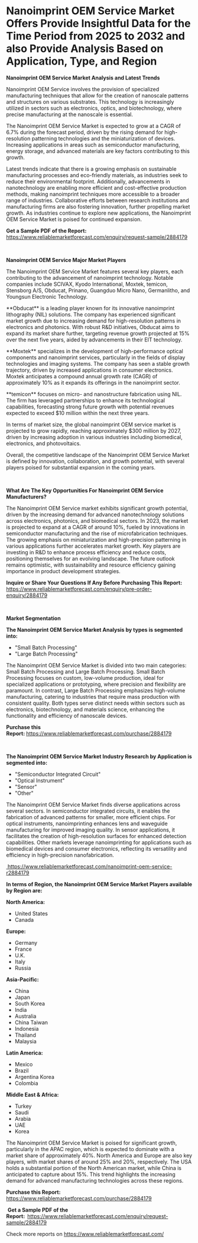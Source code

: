 <p><h1>Nanoimprint OEM Service Market Offers Provide Insightful Data for the Time Period from 2025 to 2032 and also Provide Analysis Based on Application, Type, and Region</h1></p><p><strong>Nanoimprint OEM Service Market Analysis and Latest Trends</strong></p>
<p><p>Nanoimprint OEM Service involves the provision of specialized manufacturing techniques that allow for the creation of nanoscale patterns and structures on various substrates. This technology is increasingly utilized in sectors such as electronics, optics, and biotechnology, where precise manufacturing at the nanoscale is essential.</p><p>The Nanoimprint OEM Service Market is expected to grow at a CAGR of 6.7% during the forecast period, driven by the rising demand for high-resolution patterning technologies and the miniaturization of devices. Increasing applications in areas such as semiconductor manufacturing, energy storage, and advanced materials are key factors contributing to this growth. </p><p>Latest trends indicate that there is a growing emphasis on sustainable manufacturing processes and eco-friendly materials, as industries seek to reduce their environmental footprint. Additionally, advancements in nanotechnology are enabling more efficient and cost-effective production methods, making nanoimprint techniques more accessible to a broader range of industries. Collaborative efforts between research institutions and manufacturing firms are also fostering innovation, further propelling market growth. As industries continue to explore new applications, the Nanoimprint OEM Service Market is poised for continued expansion.</p></p>
<p><strong>Get a Sample PDF of the Report:&nbsp;</strong> <a href="https://www.reliablemarketforecast.com/enquiry/request-sample/2884179?utm_campaign=3275&utm_medium=2&utm_source=Github&utm_content=ia&utm_term=13032025&utm_id=nanoimprint-oem-service">https://www.reliablemarketforecast.com/enquiry/request-sample/2884179</a></p>
<p>&nbsp;</p>
<p><strong>Nanoimprint OEM Service Major Market Players</strong></p>
<p><p>The Nanoimprint OEM Service Market features several key players, each contributing to the advancement of nanoimprint technology. Notable companies include SCIVAX, Kyodo International, Moxtek, temicon, Stensborg A/S, Obducat, Prinano, Guangduo Micro Nano, Germanlitho, and Youngsun Electronic Technology.</p><p>**Obducat** is a leading player known for its innovative nanoimprint lithography (NIL) solutions. The company has experienced significant market growth due to increasing demand for high-resolution patterns in electronics and photonics. With robust R&D initiatives, Obducat aims to expand its market share further, targeting revenue growth projected at 15% over the next five years, aided by advancements in their EIT technology.</p><p>**Moxtek** specializes in the development of high-performance optical components and nanoimprint services, particularly in the fields of display technologies and imaging systems. The company has seen a stable growth trajectory, driven by increased applications in consumer electronics. Moxtek anticipates a compound annual growth rate (CAGR) of approximately 10% as it expands its offerings in the nanoimprint sector.</p><p>**temicon** focuses on micro- and nanostructure fabrication using NIL. The firm has leveraged partnerships to enhance its technological capabilities, forecasting strong future growth with potential revenues expected to exceed $10 million within the next three years.</p><p>In terms of market size, the global nanoimprint OEM service market is projected to grow rapidly, reaching approximately $300 million by 2027, driven by increasing adoption in various industries including biomedical, electronics, and photovoltaics.</p><p>Overall, the competitive landscape of the Nanoimprint OEM Service Market is defined by innovation, collaboration, and growth potential, with several players poised for substantial expansion in the coming years.</p></p>
<p>&nbsp;</p>
<p><strong>What Are The Key Opportunities For Nanoimprint OEM Service Manufacturers?</strong></p>
<p><p>The Nanoimprint OEM Service market exhibits significant growth potential, driven by the increasing demand for advanced nanotechnology solutions across electronics, photonics, and biomedical sectors. In 2023, the market is projected to expand at a CAGR of around 10%, fueled by innovations in semiconductor manufacturing and the rise of microfabrication techniques. The growing emphasis on miniaturization and high-precision patterning in various applications further accelerates market growth. Key players are investing in R&D to enhance process efficiency and reduce costs, positioning themselves for an evolving landscape. The future outlook remains optimistic, with sustainability and resource efficiency gaining importance in product development strategies.</p></p>
<p><strong>Inquire or Share Your Questions If Any Before Purchasing This Report:</strong> <a href="https://www.reliablemarketforecast.com/enquiry/pre-order-enquiry/2884179?utm_campaign=3275&utm_medium=2&utm_source=Github&utm_content=ia&utm_term=13032025&utm_id=nanoimprint-oem-service">https://www.reliablemarketforecast.com/enquiry/pre-order-enquiry/2884179</a></p>
<p>&nbsp;</p>
<p><strong>Market Segmentation</strong></p>
<p><strong>The Nanoimprint OEM Service Market Analysis by types is segmented into:</strong></p>
<p><ul><li>"Small Batch Processing"</li><li>"Large Batch Processing"</li></ul></p>
<p><p>The Nanoimprint OEM Service Market is divided into two main categories: Small Batch Processing and Large Batch Processing. Small Batch Processing focuses on custom, low-volume production, ideal for specialized applications or prototyping, where precision and flexibility are paramount. In contrast, Large Batch Processing emphasizes high-volume manufacturing, catering to industries that require mass production with consistent quality. Both types serve distinct needs within sectors such as electronics, biotechnology, and materials science, enhancing the functionality and efficiency of nanoscale devices.</p></p>
<p><strong>Purchase this Report:&nbsp;</strong><a href="https://www.reliablemarketforecast.com/purchase/2884179?utm_campaign=3275&utm_medium=2&utm_source=Github&utm_content=ia&utm_term=13032025&utm_id=nanoimprint-oem-service">https://www.reliablemarketforecast.com/purchase/2884179</a></p>
<p>&nbsp;</p>
<p><strong>The Nanoimprint OEM Service Market Industry Research by Application is segmented into:</strong></p>
<p><ul><li>"Semiconductor Integrated Circuit"</li><li>"Optical Instrument"</li><li>"Sensor"</li><li>"Other"</li></ul></p>
<p><p>The Nanoimprint OEM Service Market finds diverse applications across several sectors. In semiconductor integrated circuits, it enables the fabrication of advanced patterns for smaller, more efficient chips. For optical instruments, nanoimprinting enhances lens and waveguide manufacturing for improved imaging quality. In sensor applications, it facilitates the creation of high-resolution surfaces for enhanced detection capabilities. Other markets leverage nanoimprinting for applications such as biomedical devices and consumer electronics, reflecting its versatility and efficiency in high-precision nanofabrication.</p></p>
<p><a href="https://www.reliablemarketforecast.com/nanoimprint-oem-service-r2884179?utm_campaign=3275&utm_medium=2&utm_source=Github&utm_content=ia&utm_term=13032025&utm_id=nanoimprint-oem-service">&nbsp;https://www.reliablemarketforecast.com/nanoimprint-oem-service-r2884179</a></p>
<p><strong>In terms of Region, the Nanoimprint OEM Service Market Players available by Region are:</strong></p>
<p>
    <p> <strong> North America: </strong>
        <ul>
            <li>United States</li>
            <li>Canada</li>
        </ul>
        </p> 
    <p> <strong> Europe: </strong>
        <ul>
            <li>Germany</li>
            <li>France</li>
            <li>U.K.</li>
            <li>Italy</li>
            <li>Russia</li>
        </ul>
        </p> 
    <p> <strong> Asia-Pacific: </strong>
        <ul>
            <li>China</li>
            <li>Japan</li>
            <li>South Korea</li>
            <li>India</li>
            <li>Australia</li>
            <li>China Taiwan</li>
            <li>Indonesia</li>
            <li>Thailand</li>
            <li>Malaysia</li>
        </ul>
        </p> 
    <p> <strong> Latin America: </strong>
        <ul>
            <li>Mexico</li>
            <li>Brazil</li>
            <li>Argentina Korea</li>
            <li>Colombia</li>
        </ul>
        </p> 
    <p> <strong> Middle East & Africa: </strong>
        <ul>
            <li>Turkey</li>
            <li>Saudi</li>
            <li>Arabia</li>
            <li>UAE</li>
            <li>Korea</li>
        </ul>
    </p>
    </p>
<p><p>The Nanoimprint OEM Service Market is poised for significant growth, particularly in the APAC region, which is expected to dominate with a market share of approximately 40%. North America and Europe are also key players, with market shares of around 25% and 20%, respectively. The USA holds a substantial portion of the North American market, while China is anticipated to capture about 15%. This trend highlights the increasing demand for advanced manufacturing technologies across these regions.</p></p>
<p><strong>Purchase this Report: </strong><a href="https://www.reliablemarketforecast.com/purchase/2884179?utm_campaign=3275&utm_medium=2&utm_source=Github&utm_content=ia&utm_term=13032025&utm_id=nanoimprint-oem-service">https://www.reliablemarketforecast.com/purchase/2884179</a></p>
<p>&nbsp;<strong>Get a Sample PDF of the Report:&nbsp;&nbsp;</strong><a href="https://www.reliablemarketforecast.com/enquiry/request-sample/2884179?utm_campaign=3275&utm_medium=2&utm_source=Github&utm_content=ia&utm_term=13032025&utm_id=nanoimprint-oem-service">https://www.reliablemarketforecast.com/enquiry/request-sample/2884179</a></p>
<p><strong></strong></p>
<p>Check more reports on <a href="https://www.reliablemarketforecast.com/?utm_campaign=3275&utm_medium=2&utm_source=Github&utm_content=ia&utm_term=13032025&utm_id=nanoimprint-oem-service">https://www.reliablemarketforecast.com/</a></p>